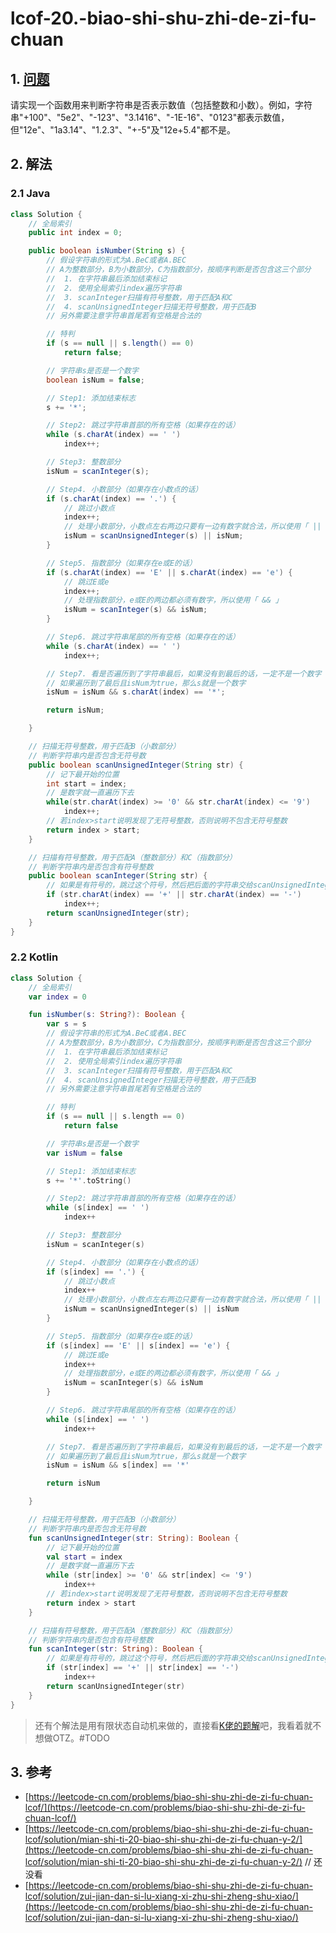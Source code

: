 # lcof-20.-biao-shi-shu-zhi-de-zi-fu-chuan

## 1. [问题](https://leetcode-cn.com/problems/biao-shi-shu-zhi-de-zi-fu-chuan-lcof/)

请实现一个函数用来判断字符串是否表示数值（包括整数和小数）。例如，字符串"+100"、"5e2"、"-123"、"3.1416"、"-1E-16"、"0123"都表示数值，但"12e"、"1a3.14"、"1.2.3"、"+-5"及"12e+5.4"都不是。

## 2. 解法

### 2.1 Java

```java
class Solution {
    // 全局索引
    public int index = 0;

    public boolean isNumber(String s) {
        // 假设字符串的形式为A.BeC或者A.BEC
        // A为整数部分，B为小数部分，C为指数部分，按顺序判断是否包含这三个部分
        //  1. 在字符串最后添加结束标记
        //  2. 使用全局索引index遍历字符串
        //  3. scanInteger扫描有符号整数，用于匹配A和C
        //  4. scanUnsignedInteger扫描无符号整数，用于匹配B
        // 另外需要注意字符串首尾若有空格是合法的

        // 特判
        if (s == null || s.length() == 0) 
            return false;

        // 字符串s是否是一个数字
        boolean isNum = false;

        // Step1: 添加结束标志
        s += '*';

        // Step2: 跳过字符串首部的所有空格（如果存在的话）
        while (s.charAt(index) == ' ')
            index++;

        // Step3: 整数部分
        isNum = scanInteger(s);

        // Step4. 小数部分（如果存在小数点的话）
        if (s.charAt(index) == '.') {
            // 跳过小数点
            index++;
            // 处理小数部分，小数点左右两边只要有一边有数字就合法，所以使用「 || 」
            isNum = scanUnsignedInteger(s) || isNum;
        }

        // Step5. 指数部分（如果存在e或E的话）
        if (s.charAt(index) == 'E' || s.charAt(index) == 'e') {
            // 跳过E或e
            index++;
            // 处理指数部分，e或E的两边都必须有数字，所以使用「 && 」
            isNum = scanInteger(s) && isNum;
        }

        // Step6. 跳过字符串尾部的所有空格（如果存在的话）
        while (s.charAt(index) == ' ') 
            index++;

        // Step7. 看是否遍历到了字符串最后，如果没有到最后的话，一定不是一个数字
        // 如果遍历到了最后且isNum为true，那么s就是一个数字
        isNum = isNum && s.charAt(index) == '*';

        return isNum;

    }

    // 扫描无符号整数，用于匹配B（小数部分）
    // 判断字符串内是否包含无符号数
    public boolean scanUnsignedInteger(String str) {
        // 记下最开始的位置
        int start = index;
        // 是数字就一直遍历下去
        while(str.charAt(index) >= '0' && str.charAt(index) <= '9')
            index++;
        // 若index>start说明发现了无符号整数，否则说明不包含无符号整数
        return index > start;
    }

    // 扫描有符号整数，用于匹配A（整数部分）和C（指数部分）
    // 判断字符串内是否包含有符号整数
    public boolean scanInteger(String str) {
        // 如果是有符号的，跳过这个符号，然后把后面的字符串交给scanUnsignedInteger处理
        if (str.charAt(index) == '+' || str.charAt(index) == '-')
            index++;
        return scanUnsignedInteger(str);        
    }    
}
```

### 2.2 Kotlin

```kotlin
class Solution {
    // 全局索引
    var index = 0

    fun isNumber(s: String?): Boolean {
        var s = s
        // 假设字符串的形式为A.BeC或者A.BEC
        // A为整数部分，B为小数部分，C为指数部分，按顺序判断是否包含这三个部分
        //  1. 在字符串最后添加结束标记
        //  2. 使用全局索引index遍历字符串
        //  3. scanInteger扫描有符号整数，用于匹配A和C
        //  4. scanUnsignedInteger扫描无符号整数，用于匹配B
        // 另外需要注意字符串首尾若有空格是合法的

        // 特判
        if (s == null || s.length == 0)
            return false

        // 字符串s是否是一个数字
        var isNum = false

        // Step1: 添加结束标志
        s += '*'.toString()

        // Step2: 跳过字符串首部的所有空格（如果存在的话）
        while (s[index] == ' ')
            index++

        // Step3: 整数部分
        isNum = scanInteger(s)

        // Step4. 小数部分（如果存在小数点的话）
        if (s[index] == '.') {
            // 跳过小数点
            index++
            // 处理小数部分，小数点左右两边只要有一边有数字就合法，所以使用「 || 」
            isNum = scanUnsignedInteger(s) || isNum
        }

        // Step5. 指数部分（如果存在e或E的话）
        if (s[index] == 'E' || s[index] == 'e') {
            // 跳过E或e
            index++
            // 处理指数部分，e或E的两边都必须有数字，所以使用「 && 」
            isNum = scanInteger(s) && isNum
        }

        // Step6. 跳过字符串尾部的所有空格（如果存在的话）
        while (s[index] == ' ')
            index++

        // Step7. 看是否遍历到了字符串最后，如果没有到最后的话，一定不是一个数字
        // 如果遍历到了最后且isNum为true，那么s就是一个数字
        isNum = isNum && s[index] == '*'

        return isNum

    }

    // 扫描无符号整数，用于匹配B（小数部分）
    // 判断字符串内是否包含无符号数
    fun scanUnsignedInteger(str: String): Boolean {
        // 记下最开始的位置
        val start = index
        // 是数字就一直遍历下去
        while (str[index] >= '0' && str[index] <= '9')
            index++
        // 若index>start说明发现了无符号整数，否则说明不包含无符号整数
        return index > start
    }

    // 扫描有符号整数，用于匹配A（整数部分）和C（指数部分）
    // 判断字符串内是否包含有符号整数
    fun scanInteger(str: String): Boolean {
        // 如果是有符号的，跳过这个符号，然后把后面的字符串交给scanUnsignedInteger处理
        if (str[index] == '+' || str[index] == '-')
            index++
        return scanUnsignedInteger(str)
    }
}
```

> 还有个解法是用有限状态自动机来做的，直接看[K佬的题解](https://leetcode-cn.com/problems/biao-shi-shu-zhi-de-zi-fu-chuan-lcof/solution/mian-shi-ti-20-biao-shi-shu-zhi-de-zi-fu-chuan-y-2/)吧，我看着就不想做OTZ。\#TODO

## 3. 参考

* [https://leetcode-cn.com/problems/biao-shi-shu-zhi-de-zi-fu-chuan-lcof/](https://leetcode-cn.com/problems/biao-shi-shu-zhi-de-zi-fu-chuan-lcof/)
* [https://leetcode-cn.com/problems/biao-shi-shu-zhi-de-zi-fu-chuan-lcof/solution/mian-shi-ti-20-biao-shi-shu-zhi-de-zi-fu-chuan-y-2/](https://leetcode-cn.com/problems/biao-shi-shu-zhi-de-zi-fu-chuan-lcof/solution/mian-shi-ti-20-biao-shi-shu-zhi-de-zi-fu-chuan-y-2/) // 还没看
* [https://leetcode-cn.com/problems/biao-shi-shu-zhi-de-zi-fu-chuan-lcof/solution/zui-jian-dan-si-lu-xiang-xi-zhu-shi-zheng-shu-xiao/](https://leetcode-cn.com/problems/biao-shi-shu-zhi-de-zi-fu-chuan-lcof/solution/zui-jian-dan-si-lu-xiang-xi-zhu-shi-zheng-shu-xiao/)

